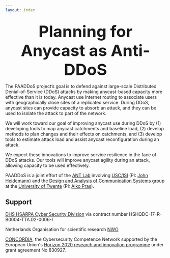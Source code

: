```yaml
---
layout: index
---
```


<div style="font-size:50px; text-align:center; font-weight:bold">Planning for Anycast as Anti-DDoS</div>

The PAADDoS project’s goal is to defend against large-scale Distributed Denial-of-Service (DDoS) attacks by making anycast-based capacity more effective than it is today. Anycast use Internet routing to associate users with geographically close sites of a replicated service. During DDoS, anycast sites can provide capacity to absorb an attack, and they can be used to isolate the attack to part of the network.

We will work toward our goal of improving anycast use during DDoS by (1) developing tools to map anycast catchments and baseline load, (2) develop methods to plan changes and their effects on catchments, and (3) develop tools to estimate attack load and assist anycast reconfiguration during an attack.

We expect these innovations to improve service resilience in the face of DDoS attacks. Our tools will improve anycast agility during an attack, allowing capacity to be used effectively.

PAADDoS is a joint effort of the [ANT Lab](https://ant.isi.edu/) involving [USC/ISI](https://www.isi.edu/) (PI: [John Heidemann](https://www.isi.edu/~johnh/)) and the [Design and Analysis of Communication Systems group](https://www.utwente.nl/en/eemcs/dacs/) at the [University of Twente](https://www.utwente.nl/) (PI: [Aiko Pras](https://people.utwente.nl/a.pras)).

## Support

[DHS HSARPA Cyber Security Division](https://www.dhs.gov/science-and-technology/cyber-security-division) via contract number HSHQDC-17-R-B0004-TTA.02-0006-I

 Netherlands Organisation for scientific research [NWO](https://www.nwo.nl/actueel/nieuws/2018/11/nwo-kent-12-miljoen-euro-toe-aan-cybersecurity-onderzoek.html)

[CONCORDIA](https://www.concordia-h2020.eu), the Cybersecurity Competence Network supported by the European Union's [Horizon 2020 research and innovation programme](https://ec.europa.eu/programmes/horizon2020/en) under grant agreement No 830927.
